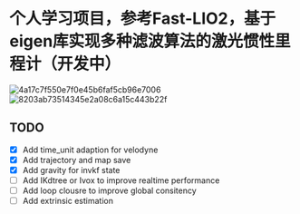 # 个人学习项目，参考Fast-LIO2，基于eigen库实现多种滤波算法的激光惯性里程计（开发中）

![4a17c7f550e7f0e45b6faf5cb96e7006](https://github.com/piggggggyyyy/My-lio/assets/56505273/ae1970e7-ad47-461a-9661-75136d5c21e2)
![8203ab73514345e2a08c6a15c443b22f](https://github.com/piggggggyyyy/My-lio/assets/56505273/c5fbd183-c76d-4701-a0ad-bb6b252a6500)

## TODO

* [X] Add time_unit adaption for velodyne
* [X] Add trajectory and map save
* [X] Add gravity for invkf state
* [ ] Add IKdtree or Ivox to improve realtime performance
* [ ] Add loop clousre to improve global consitency
* [ ] Add extrinsic estimation
